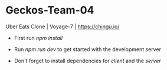 # Geckos-Team-04
Uber Eats Clone | Voyage-7 | https://chingu.io/

* First run *npm install* 

* Run *npm run dev* to get started with the development server

* Don't forget to install dependencies for *client* and the *server*

